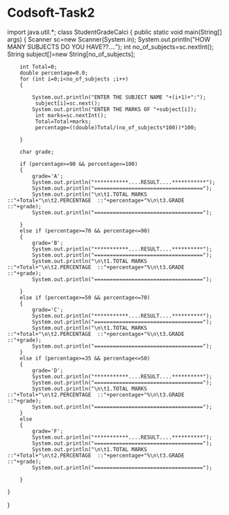 # Codsoft-Task2

import java.util.*;
class StudentGradeCalci 
{
	public static void main(String[] args) 
	{
		Scanner sc=new Scanner(System.in);
		System.out.println("HOW MANY SUBJECTS DO YOU HAVE??....");
		int no_of_subjects=sc.nextInt();
		String subject[]=new String[no_of_subjects];
		
		int Total=0;
		double percentage=0.0;
		for (int i=0;i<no_of_subjects ;i++)
		{
			
			System.out.println("ENTER THE SUBJECT NAME "+(i+1)+":");
			 subject[i]=sc.next();
			System.out.println("ENTER THE MARKS OF "+subject[i]);
			 int marks=sc.nextInt();
			 Total=Total+marks;
			 percentage=((double)Total/(no_of_subjects*100))*100;
			 
		}
	
		char grade;
		
		if (percentage>=90 && percentage<=100)
		{
			grade='A';
			System.out.println("***********....RESULT....***********");
			System.out.println("===================================");
			System.out.println("\n\t1.TOTAL MARKS ::"+Total+"\n\t2.PERCENTAGE  ::"+percentage+"%\n\t3.GRADE       ::"+grade);
			System.out.println("===================================");
			
		}
		else if (percentage>=70 && percentage<=90)
		{
			grade='B';
			System.out.println("***********....RESULT....**********");
			System.out.println("===================================");
			System.out.println("\n\t1.TOTAL MARKS ::"+Total+"\n\t2.PERCENTAGE  ::"+percentage+"%\n\t3.GRADE	      ::"+grade);
			System.out.println("===================================");
				
		}
		else if (percentage>=50 && percentage<=70)
		{
			grade='C';
			System.out.println("***********....RESULT....**********");
			System.out.println("===================================");
			System.out.println("\n\t1.TOTAL MARKS ::"+Total+"\n\t2.PERCENTAGE  ::"+percentage+"%\n\t3.GRADE	      ::"+grade);
			System.out.println("===================================");
		}
		else if (percentage>=35 && percentage<=50)
		{
			grade='D';
			System.out.println("***********....RESULT....**********");
			System.out.println("===================================");
			System.out.println("\n\t1.TOTAL MARKS ::"+Total+"\n\t2.PERCENTAGE  ::"+percentage+"%\n\t3.GRADE	     ::"+grade);
			System.out.println("===================================");
		}
		else 
		{
			grade='F';
			System.out.println("***********....RESULT....**********");
			System.out.println("===================================");
			System.out.println("\n\t1.TOTAL MARKS ::"+Total+"\n\t2.PERCENTAGE  ::"+percentage+"%\n\t3.GRADE	      ::"+grade);
			System.out.println("===================================");
		
		}
		
	}
}

